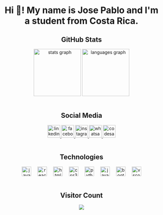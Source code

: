 
<h1 align="center">Hi 👋! My name is Jose Pablo and I'm a student from Costa Rica.</h1>
  
  <div align="center">
    <h2>GitHub Stats</h2>
    <img src="https://github-readme-stats.vercel.app/api?username=JoseP055&hide_title=false&hide_rank=false&show_icons=true&include_all_commits=true&count_private=true&disable_animations=false&theme=dracula&locale=en&hide_border=false" height="150" alt="stats graph" />
    <img src="https://github-readme-stats.vercel.app/api/top-langs?username=JoseP055&locale=en&hide_title=false&layout=compact&card_width=320&langs_count=5&theme=dracula&hide_border=false" height="150" alt="languages graph" />
  </div>

  <br>

  <div align="center">
    <h2>Social Media</h2>
        <a href="https://www.linkedin.com/in/josep55/" target="_blank">
          <img src="https://img.shields.io/static/v1?message=LinkedIn&logo=linkedin&label=&color=0077B5&logoColor=white&labelColor=&style=for-the-badge" height="40" alt="linkedin logo"  />
        </a>
        <a href="https://www.facebook.com/josepablo.barrantesjimenez.7" target="_blank">
          <img src="https://img.shields.io/static/v1?message=Facebook&logo=facebook&label=&color=1877F2&logoColor=white&labelColor=&style=for-the-badge" height="40" alt="facebook logo"  />
        </a>
        <a href="https://www.instagram.com/jplinux_55/" target="_blank">
          <img src="https://img.shields.io/static/v1?message=Instagram&logo=instagram&label=&color=E4405F&logoColor=white&labelColor=&style=for-the-badge" height="40" alt="instagram logo"  />
        </a>
        <a href="https://wa.me/+50683389426/" target="_blank">
          <img src="https://img.shields.io/static/v1?message=Whatsapp&logo=whatsapp&label=&color=25D366&logoColor=white&labelColor=&style=for-the-badge" height="40" alt="whatsapp logo"  />
        </a>
        <a href="https://jpbj-wportfolio.surge.sh/" target="_blank">
          <img src="https://img.shields.io/static/v1?message= Personal WebSite&color=040404&logoColor=DBDBDB&labelColor=&style=for-the-badge" height="40" alt="codesandbox logo"  />
        </a>
  </div>
  
  <br>

  <div align="center">
    <h2>Technologies</h2>
    <img src="https://cdn.jsdelivr.net/gh/devicons/devicon/icons/javascript/javascript-original.svg" height="30" alt="javascript logo" />
    <img width="12" />
    <img src="https://cdn.jsdelivr.net/gh/devicons/devicon/icons/react/react-original.svg" height="30" alt="react logo" />
    <img width="12" />
    <img src="https://cdn.jsdelivr.net/gh/devicons/devicon/icons/html5/html5-original.svg" height="30" alt="html5 logo" />
    <img width="12" />
    <img src="https://cdn.jsdelivr.net/gh/devicons/devicon/icons/css3/css3-original.svg" height="30" alt="css3 logo" />
    <img width="12" />
    <img src="https://cdn.jsdelivr.net/gh/devicons/devicon/icons/python/python-original.svg" height="30" alt="python logo" />
    <img width="12" />
    <img src="https://cdn.jsdelivr.net/gh/devicons/devicon/icons/java/java-original.svg" height="30" alt="java logo" />
    <img width="12" />
    <img src="https://cdn.jsdelivr.net/gh/devicons/devicon/icons/bootstrap/bootstrap-original.svg" height="30" alt="bootstrap logo" />
    <img width="12" />
    <img src="https://cdn.jsdelivr.net/gh/devicons/devicon/icons/vscode/vscode-original.svg" height="30" alt="vscode logo" />
  </div>

  <br>   

  <div align="center">
    <h2>Visitor Count</h2>
    <img src="https://profile-counter.glitch.me/JoseP055/count.svg?" />
  </div>



  
